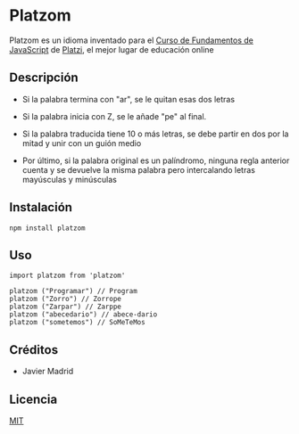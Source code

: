 # Platzom

Platzom es un idioma inventado para el [Curso de Fundamentos de JavaScript](https://platzi.com/js) de [Platzi](https:), el mejor lugar de educación online

## Descripción

- Si la palabra termina con "ar", se le quitan esas dos letras
- Si la palabra inicia con Z, se le añade "pe" al final.
- Si la palabra traducida tiene 10 o más letras,
  se debe partir en dos por la mitad y unir con un guión medio

- Por último, si la palabra original es un palíndromo,
  ninguna regla anterior cuenta y se devuelve la misma palabra pero
  intercalando letras mayúsculas y minúsculas

## Instalación

```
npm install platzom
```

## Uso

```
import platzom from 'platzom'

platzom ("Programar") // Program
platzom ("Zorro") // Zorrope
platzom ("Zarpar") // Zarppe
platzom ("abecedario") // abece-dario
platzom ("sometemos") // SoMeTeMos
```

## Créditos
- Javier Madrid

## Licencia

[MIT](https://opensource.org/licenses/MIT)